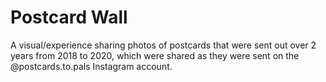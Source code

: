 # Postcard Wall

A visual/experience sharing photos of postcards that were sent
out over 2 years from 2018 to 2020, which were shared as they were
sent on the @postcards.to.pals Instagram account.
